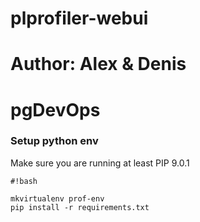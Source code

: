 # plprofiler-webui #

# Author: Alex & Denis

# pgDevOps #


### Setup python env
Make sure you are running at least PIP 9.0.1

```
#!bash

mkvirtualenv prof-env
pip install -r requirements.txt

```


